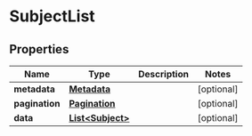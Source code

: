 

# SubjectList


## Properties

| Name | Type | Description | Notes |
|------------ | ------------- | ------------- | -------------|
|**metadata** | [**Metadata**](Metadata.md) |  |  [optional] |
|**pagination** | [**Pagination**](Pagination.md) |  |  [optional] |
|**data** | [**List&lt;Subject&gt;**](Subject.md) |  |  [optional] |




